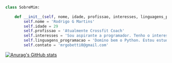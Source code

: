 ```Python
class SobreMim:
  
    def __init__(self, nome, idade, profissao, interesses, linguagens_programacao, contato):
        self.nome = 'Rodrigo G Martins'
        self.idade = 29
        self.profissao = 'Atualmente Crossfit Coach'
        self.interesses = 'Sou aspirante a programador. Tenho o interesse em me tornar um Full-Stack Enginner'
        self.linguagens_programacao = 'Domino bem o Python. Estou estudando sobre HTML, CSS and Javascript'
        self.contato = 'mrgobetti0@gmail.com'
```
[![Anurag's GitHub stats](https://github-readme-stats.vercel.app/api?username=Rodgmartins)](https://github.com/anuraghazra/github-readme-stats)
